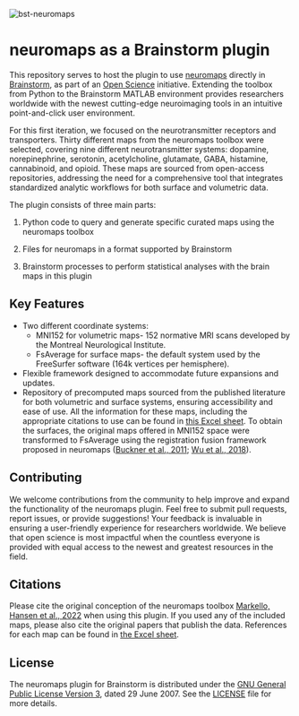 ![bst-neuromaps](https://github.com/thuy-n/testing/assets/130115390/0b14b8e0-8b94-4928-b83f-3202a3b6bbba)

# neuromaps as a Brainstorm plugin

This repository serves to host the plugin to use [neuromaps](https://github.com/netneurolab/neuromaps) directly in [Brainstorm](https://neuroimage.usc.edu/brainstorm/), as part of an [Open Science](https://www.mcgill.ca/neuro/open-science) initiative. Extending the toolbox from Python to the Brainstorm MATLAB environment provides researchers worldwide with the newest cutting-edge neuroimaging tools in an intuitive point-and-click user environment.

For this first iteration, we focused on the neurotransmitter receptors and transporters. Thirty different maps from the neuromaps toolbox were selected, covering nine different neurotransmitter systems: dopamine, norepinephrine, serotonin, acetylcholine, glutamate, GABA, histamine, cannabinoid, and opioid. These maps are sourced from open-access repositories, addressing the need for a comprehensive tool that integrates standardized analytic workflows for both surface and volumetric data. 

The plugin consists of three main parts:

1. Python code to query and generate specific curated maps using the neuromaps toolbox
   
3. Files for neuromaps in a format supported by Brainstorm

4. Brainstorm processes to perform statistical analyses with the brain maps in this plugin


## Key Features

- Two different coordinate systems:
  - MNI152 for volumetric maps- 152 normative MRI scans developed by the Montreal Neurological Institute.
  - FsAverage for surface maps- the default system used by the FreeSurfer software (164k vertices per hemisphere).
- Flexible framework designed to accommodate future expansions and updates.
- Repository of precomputed maps sourced from the published literature for both volumetric and surface systems, ensuring accessibility and ease of use. All the information for these maps, including the appropriate citations to use can be found in [this Excel sheet](https://docs.google.com/spreadsheets/d/1R0usElQw1HCYaIGMpgJk-u3HcL6N1nQ1/edit?usp=sharing&ouid=114237437498686296895&rtpof=true&sd=true). To obtain the surfaces, the original maps offered in MNI152 space were transformed to FsAverage using the registration fusion framework proposed in neuromaps ([Buckner et al., 2011](https://journals.physiology.org/doi/full/10.1152/jn.00339.2011); [Wu et al., 2018](https://onlinelibrary.wiley.com/doi/10.1002/hbm.24213)).

## Contributing
We welcome contributions from the community to help improve and expand the functionality of the neuromaps plugin. Feel free to submit pull requests, report issues, or provide suggestions! Your feedback is invaluable in ensuring a user-friendly experience for researchers worldwide. We believe that open science is most impactful when the countless everyone is provided with equal access to the newest and greatest resources in the field.

## Citations
Please cite the original conception of the neuromaps toolbox [Markello, Hansen et al., 2022](https://www.nature.com/articles/s41592-022-01625-w) when using this plugin. If you used any of the included maps, please also cite the original papers that publish the data. References for each map can be found in [the Excel sheet](https://docs.google.com/spreadsheets/d/1R0usElQw1HCYaIGMpgJk-u3HcL6N1nQ1/edit?usp=sharing&ouid=114237437498686296895&rtpof=true&sd=true).

## License
The neuromaps plugin for Brainstorm is distributed under the [GNU General Public License Version 3](https://opensource.org/licenses/GPL-3.0), dated 29 June 2007. See the [LICENSE](LICENSE) file for more details.
